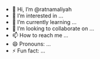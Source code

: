 - 👋 Hi, I’m @ratnamaliyah
- 👀 I’m interested in ...
- 🌱 I’m currently learning ...
- 💞️ I’m looking to collaborate on ...
- 📫 How to reach me ...
- 😄 Pronouns: ...
- ⚡ Fun fact: ...

<!---
ratnamaliyah/ratnamaliyah is a ✨ special ✨ repository because its `README.md` (this file) appears on your GitHub profile.
You can click the Preview link to take a look at your changes.
--->
